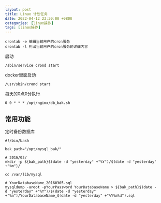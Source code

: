 ```yaml
---
layout: post
title: Linux 计划任务
date: 2022-04-12 23:30:00 +0800
categories: [linux操作]
tags: [linux操作]
---
```


```
crontab -e 编辑当前用户的cron服务
crontab -l 列出当前用户的cron服务的详细内容
```

启动

```
/sbin/service crond start
```

docker里面启动

```
/usr/sbin/crond start
```

每天的0点0分执行

```
0 0 * * * /opt/nginx/db_bak.sh
```

## 常用功能

定时备份数据库

```
#!/bin/bash

bak_path="/opt/mysql_bak/"

# 2016/03/
mkdir -p ${bak_path}$(date -d "yesterday" +"%Y")/$(date -d "yesterday" +"%m")/

cd /var/lib/mysql

# YourDatabaseName_20160305.sql
mysqldump -uroot -pYourPassword YourDatabaseName > ${bak_path}$(date -d "yesterday" +"%Y")/$(date -d "yesterday" +"%m")/YourDatabaseName_$(date -d "yesterday" +"%Y%m%d").sql
```